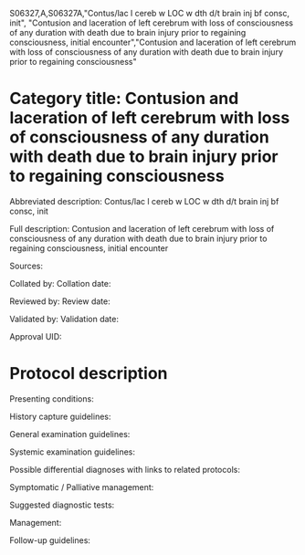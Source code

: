 S06327,A,S06327A,"Contus/lac l cereb w LOC w dth d/t brain inj bf consc, init", "Contusion and laceration of left cerebrum with loss of consciousness of any duration with death due to brain injury prior to regaining consciousness, initial encounter","Contusion and laceration of left cerebrum with loss of consciousness of any duration with death due to brain injury prior to regaining consciousness"
# Category title: Contusion and laceration of left cerebrum with loss of consciousness of any duration with death due to brain injury prior to regaining consciousness

Abbreviated description: Contus/lac l cereb w LOC w dth d/t brain inj bf consc, init

Full description: Contusion and laceration of left cerebrum with loss of consciousness of any duration with death due to brain injury prior to regaining consciousness, initial encounter

Sources:

Collated by:
Collation date:

Reviewed by:
Review date:

Validated by:
Validation date:

Approval UID:

# Protocol description

Presenting conditions:

History capture guidelines:

General examination guidelines:

Systemic examination guidelines:

Possible differential diagnoses with links to related protocols:

Symptomatic / Palliative management:

Suggested diagnostic tests:

Management:

Follow-up guidelines:

